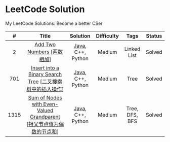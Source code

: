 LeetCode Solution
========
My LeetCode Solutions: Become a better CSer
 
| # | Title | Solution | Difficulty | Tags | Status | 
|:----:| :-----------------------------------------------: | :--------------------------------: | :--: | :--: | :----: | 
| 2 | [Add Two Numbers](https://leetcode.com/problems/add-two-numbers/) [[两数相加](https://leetcode-cn.com/problems/add-two-numbers/)]| [Java](./solution/2.Add-Two-Numbers.md), C++, Python | Medium | Linked List | Solved |
| 701 | [Insert into a Binary Search Tree](https://leetcode.com/problems/insert-into-a-binary-search-tree/) [[二叉搜索树中的插入操作](https://leetcode-cn.com/problems/insert-into-a-binary-search-tree/)]| [Java](./solution/701.Insert-into-a-Binary-Search-Tree.md), C++, Python | Medium | Tree | Solved |
| 1315 | [Sum of Nodes with Even-Valued Grandparent](https://leetcode.com/problems/sum-of-nodes-with-even-valued-grandparent/) [[祖父节点值为偶数的节点和](https://leetcode-cn.com/problems/sum-of-nodes-with-even-valued-grandparent/)]| [Java](./solution/1315.Sum-of-Nodes-with-Even-Valued-Grandparent.md), C++, Python | Medium | Tree, DFS, BFS | Solved |
